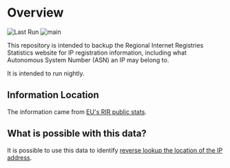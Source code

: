 # Overview

![Last Run](https://github.com/fartbagxp/rir-backup/actions/workflows/main.yml/badge.svg)
![main](https://img.shields.io/github/last-commit/fartbagxp/rir-backup/main)

This repository is intended to backup the Regional Internet Registries Statistics website for IP registration information, including what Autonomous System Number (ASN) an IP may belong to.

It is intended to run nightly.

## Information Location

The information came from [EU's RIR public stats](http://www-public.it-sudparis.eu/~maigron/RIR_Stats/index.html).

## What is possible with this data?

It is possible to use this data to identify [reverse lookup the location of the IP address](https://github.com/ipverse/rir-ip).
